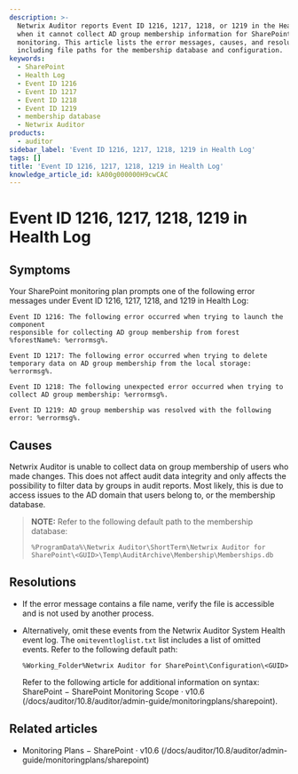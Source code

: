 ```yaml
---
description: >-
  Netwrix Auditor reports Event ID 1216, 1217, 1218, or 1219 in the Health Log
  when it cannot collect AD group membership information for SharePoint
  monitoring. This article lists the error messages, causes, and resolutions,
  including file paths for the membership database and configuration.
keywords:
  - SharePoint
  - Health Log
  - Event ID 1216
  - Event ID 1217
  - Event ID 1218
  - Event ID 1219
  - membership database
  - Netwrix Auditor
products:
  - auditor
sidebar_label: 'Event ID 1216, 1217, 1218, 1219 in Health Log'
tags: []
title: 'Event ID 1216, 1217, 1218, 1219 in Health Log'
knowledge_article_id: kA00g000000H9cwCAC
---
```


# Event ID 1216, 1217, 1218, 1219 in Health Log

## Symptoms

Your SharePoint monitoring plan prompts one of the following error messages under Event ID 1216, 1217, 1218, and 1219 in Health Log:

```
Event ID 1216: The following error occurred when trying to launch the component
responsible for collecting AD group membership from forest %forestName%: %errormsg%.
```

```
Event ID 1217: The following error occurred when trying to delete temporary data on AD group membership from the local storage: %errormsg%.
```

```
Event ID 1218: The following unexpected error occurred when trying to collect AD group membership: %errormsg%.
```

```
Event ID 1219: AD group membership was resolved with the following error: %errormsg%.
```

## Causes

Netwrix Auditor is unable to collect data on group membership of users who made changes. This does not affect audit data integrity and only affects the possibility to filter data by groups in audit reports. Most likely, this is due to access issues to the AD domain that users belong to, or the membership database.

> **NOTE:** Refer to the following default path to the membership database:
>
> ```
> %ProgramData%\Netwrix Auditor\ShortTerm\Netwrix Auditor for SharePoint\<GUID>\Temp\AuditArchive\Membership\Memberships.db
> ```

## Resolutions

- If the error message contains a file name, verify the file is accessible and is not used by another process.

- Alternatively, omit these events from the Netwrix Auditor System Health event log. The `omiteventloglist.txt` list includes a list of omitted events. Refer to the following default path:

  ```
  %Working_Folder%Netwrix Auditor for SharePoint\Configuration\<GUID>
  ```

  Refer to the following article for additional information on syntax: SharePoint − SharePoint Monitoring Scope · v10.6
  (/docs/auditor/10.8/auditor/admin-guide/monitoringplans/sharepoint).

## Related articles

- Monitoring Plans − SharePoint · v10.6
  (/docs/auditor/10.8/auditor/admin-guide/monitoringplans/sharepoint)
